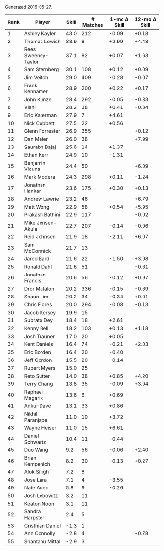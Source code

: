 Generated 2016-05-27.

| Rank | Player              | Skill | # Matches | 1-mo Δ Skill | 12-mo Δ Skill |
|------|---------------------|-------|-----------|--------------|---------------|
|    1 | Ashley Kayler       |  43.0 |       212 |        -0.09 |         +0.18 |
|    2 | Thomas Lowish       |  38.9 |         8 |        +2.99 |         +4.48 |
|    3 | Rees Sweeney-Taylor |  37.1 |        82 |        +0.07 |         +1.63 |
|    4 | Sam Sternberg       |  30.1 |       108 |        +0.12 |         +0.09 |
|    5 | Jim Veitch          |  29.0 |       409 |        -0.28 |         -0.07 |
|    6 | Frank Kennamer      |  28.9 |       200 |        +0.22 |         +0.17 |
|    7 | John Kunze          |  28.4 |       292 |        -0.05 |         -0.33 |
|    8 | Vishi               |  28.2 |        38 |        +0.41 |         -0.34 |
|    9 | Eric Katerman       |  27.9 |         7 |        +4.61 |               |
|   10 | Nick Cobbett        |  27.5 |        22 |        +0.56 |               |
|   11 | Glenn Forrester     |  26.9 |       355 |              |         +0.12 |
|   12 | Dan Meier           |  26.0 |        38 |              |         +7.99 |
|   13 | Saurabh Bajaj       |  25.6 |        14 |        +1.37 |               |
|   14 | Ethan Kerr          |  24.9 |        10 |        -1.31 |               |
|   15 | Benjamin Vicuna     |  24.4 |        50 |              |         +6.09 |
|   16 | Mark Modera         |  24.3 |       298 |        +0.11 |         -1.24 |
|   17 | Jonathan Hankar     |  23.6 |       175 |        +0.30 |         +0.13 |
|   18 | Andrew Lawrie       |  23.2 |        46 |              |         +6.79 |
|   19 | Matt Wong           |  22.9 |        58 |        +0.54 |         +5.95 |
|   20 | Prakash Bathini     |  22.9 |       117 |              |         -0.02 |
|   21 | Mike Jensen-Akula   |  22.7 |       207 |        -0.14 |         -0.06 |
|   22 | Reid Johnsen        |  21.9 |        18 |        -2.11 |         +6.07 |
|   23 | Sam McCormick       |  21.7 |        13 |              |               |
|   24 | Jared Bard          |  21.6 |        22 |        -1.50 |         +3.98 |
|   25 | Ronald Dahl         |  21.6 |        51 |              |         -0.61 |
|   26 | Jonathan Francis    |  20.6 |        56 |        -0.12 |         +0.97 |
|   27 | Dror Matalon        |  20.2 |       336 |        -0.15 |         -0.69 |
|   28 | Shaun Lim           |  20.2 |        34 |        -0.34 |         +0.01 |
|   29 | Chris Flores        |  20.0 |       294 |        -0.08 |         -0.13 |
|   30 | Jacob Kersey        |  19.9 |        15 |              |               |
|   31 | Subrato Dey         |  18.4 |        18 |        +2.61 |               |
|   32 | Kenny Bell          |  18.2 |       103 |        +0.13 |         +1.18 |
|   33 | Josh Trauner        |  17.0 |        20 |        +0.05 |               |
|   34 | Kent Daniels        |  16.4 |        74 |        -0.21 |         +2.03 |
|   35 | Eric Borden         |  16.4 |        20 |        -0.40 |               |
|   36 | Jeff Gordon         |  15.5 |        20 |        -0.14 |               |
|   37 | Rupert Myers        |  15.0 |        25 |              |               |
|   38 | Reto Sutter         |  14.0 |        38 |        +0.85 |         +4.20 |
|   39 | Terry Chang         |  13.8 |        35 |        -0.09 |         +3.04 |
|   40 | Raphael Magarik     |  13.6 |         6 |        +0.69 |               |
|   41 | Ankur Dave          |  13.1 |        33 |        +0.86 |               |
|   42 | Nikhil Paranjape    |  11.0 |        10 |        +3.72 |               |
|   43 | Wayne Heiser        |  11.0 |        15 |        +6.61 |               |
|   44 | Daniel Schwartz     |  10.4 |        11 |        -0.44 |               |
|   45 | Duo Wang            |   9.2 |        56 |        -0.06 |         +2.40 |
|   46 | Brian Kempenich     |   8.2 |        30 |        -0.13 |         +0.27 |
|   47 | Alok Singh          |   7.2 |         8 |              |               |
|   48 | Jose Lara           |   7.1 |         4 |        -3.55 |               |
|   49 | Nate Aden           |   5.8 |         9 |        -0.26 |               |
|   50 | Josh Lebowitz       |   3.2 |        11 |              |               |
|   51 | Keaton Noon         |   3.1 |        11 |              |               |
|   52 | Sandra Harpster     |   2.4 |         5 |              |               |
|   53 | Cristhian Daniel    |  -1.3 |         1 |              |               |
|   54 | Ann Connolly        |  -2.8 |         4 |              |         -0.78 |
|   55 | Shantanu Mittal     |  -2.9 |         3 |              |               |